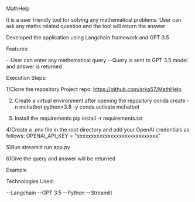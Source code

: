 MathHelp

It is a user friendly tool for solving any mathematical problems.
User can ask any maths related question and the tool will return the answer 

Developed the  application using Langchain framework and GPT 3.5 

Features:

--User can enter any mathematical query 
--Query is sent to GPT 3.5 model and answer is returned

Execution Steps:

1)Clone the repository
Project repo: https://github.com/arka57/MathHelp

2) Create a virtual environment after opening the repository
conda create -n mchatbot python=3.8 -y
conda activate mchatbot

3) Install the requirements
pip install -r requirements.txt

4)Create a .env file in the root directory and add your OpenAI credentials as follows:
OPENAI_API_KEY = "xxxxxxxxxxxxxxxxxxxxxxxxxxxxx"


5)Run streamlit run app.py

6)Give the query and answer will be returned


Example

Technologies Used:

--Langchain
--GPT 3.5
--Python
--Streamlit